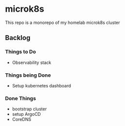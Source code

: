 # microk8s

This repo is a monorepo of my homelab microk8s cluster

## Backlog

### Things to Do

- Observability stack

### Things being Done

- Setup kubernetes dashboard

### Done Things

- bootstrap cluster
- setup ArgoCD
- CoreDNS
